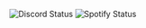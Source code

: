 <!--status-start-->
![Discord Status](https://img.shields.io/badge/Discord-dnd-red) ![Spotify Status](https://img.shields.io/badge/Listening%20to-affection%20by%20BETWEEN%20FRIENDS-1db954)
<!--status-end-->

